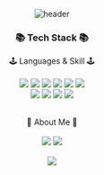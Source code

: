 <div align="center">
  
![header](https://capsule-render.vercel.app/api?type=waving&color=0:f0ece2,100:ea8a8a&height=190&text=Han%20Byul%20Github&fontSize=70&fontColor=363636)

 ### 📚 Tech Stack 📚
  
🕹 Languages & Skill 🕹
  <br/><br/>
<img src="https://img.shields.io/badge/React-61DAFB?style=flat&logo=React&logoColor=white"/>
<img src="https://img.shields.io/badge/Next.js-000000?style=flat&logo=Next.js&logoColor=white"/>
  <img src="https://img.shields.io/badge/TypeScript-3178C6?style=flat&logo=TypeScript&logoColor=white"/>
  <img src="https://img.shields.io/badge/Javascript-F7DF1E?style=flat&logo=Javascript&logoColor=white"/>
    <img src="https://img.shields.io/badge/Recoil-CC6699?style=flat&logo=Recoil&logoColor=white"/>
  <img src="https://img.shields.io/badge/Redux-764ABC?style=flat&logo=Redux&logoColor=white"/>
  <br/>
<img src="https://img.shields.io/badge/React%20Query-FF4154?style=flat&logo=React%20Query&logoColor=white"/>
  <img src="https://img.shields.io/badge/Sass-CC6699?style=flat&logo=Sass&logoColor=white"/>
  <img src="https://img.shields.io/badge/styled-components-DB7093?style=flat&logo=styled-components&logoColor=white"/>
  <img src="https://img.shields.io/badge/tailwindcss-06B6D4?style=flat&logo=tailwindcss&logoColor=white"/>
  <br/>
  <br/>
  
  🌱 About Me 🌱
  <br/><br/>
    [<img src="https://img.shields.io/badge/Velog-20C997?style=flat&logo=Velog&logoColor=white"/>](https://velog.io/@han-byul-yang)
    <a href="mailto:yahb17@gmail.com"><img src="https://img.shields.io/badge/Gmail-CC6699?style=flat&logo=Gmail&logoColor=white"/></a>
  <br/><br/>
  <img src="https://github-readme-stats.vercel.app/api/top-langs/?username=han-byul-yang&layout=compact"><br><br>
</div>
  
